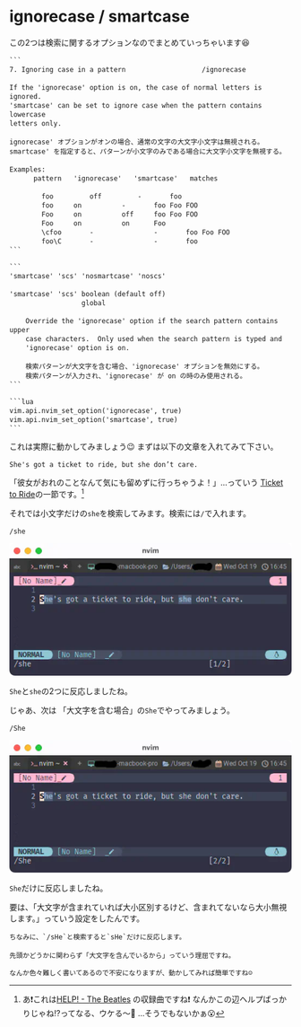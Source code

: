 # ignorecase / smartcase

この2つは検索に関するオプションなのでまとめていっちゃいます😆

~~~admonish info title=":h ignorecase"
```
7. Ignoring case in a pattern					/ignorecase

If the 'ignorecase' option is on, the case of normal letters is ignored.
'smartcase' can be set to ignore case when the pattern contains lowercase
letters only.

ignorecase' オプションがオンの場合、通常の文字の大文字小文字は無視される。
smartcase' を指定すると、パターンが小文字のみである場合に大文字小文字を無視する。

Examples:
      pattern	'ignorecase'   'smartcase'   matches  

    	foo         off		    -	    foo
	    foo	    on		    -	    foo Foo FOO
	    Foo	    on		    off	    foo Foo FOO
	    Foo	    on		    on	    Foo
	    \cfoo	    -	            -	    foo Foo FOO
	    foo\C	    -	            -	    foo
```
~~~

~~~admonish info title=":h smartcase"
```
'smartcase' 'scs' 'nosmartcase' 'noscs'

'smartcase' 'scs' boolean (default off)
			      global

    Override the 'ignorecase' option if the search pattern contains upper
    case characters.  Only used when the search pattern is typed and
    'ignorecase' option is on. 

    検索パターンが大文字を含む場合、'ignorecase' オプションを無効にする。
    検索パターンが入力され、'ignorecase' が on の時のみ使用される。
```
~~~

~~~admonish example title="options.lua"
```lua
vim.api.nvim_set_option('ignorecase', true)
vim.api.nvim_set_option('smartcase', true)
```
~~~

これは実際に動かしてみましょう😉 まずは以下の文章を入れてみて下さい。

```admonish abstract title="文章例"
She's got a ticket to ride, but she don’t care.
```

「彼女がおれのことなんて気にも留めずに行っちゃうよ！」...っていう
[Ticket to Ride](https://en.wikipedia.org/wiki/Ticket_to_Ride_(song))の一節です。[^1]

それでは小文字だけの`she`を検索してみます。検索には`/`で入れます。

```
/she
```
![search-she1](img/search-she1.webp)

`She`と`she`の2つに反応しましたね。

じゃあ、次は 「大文字を含む場合」の`She`でやってみましょう。

```
/She
```
![search-she1](img/search-she2.webp)

`She`だけに反応しましたね。

要は、「大文字が含まれていれば大小区別するけど、含まれてないなら大小無視します。」っていう設定をしたんです。

```admonish note
ちなみに、`/sHe`と検索すると`sHe`だけに反応します。

先頭かどうかに関わらず「大文字を含んでいるから」っていう理屈ですね。
```

```admonish success
なんか色々難しく書いてあるので不安になりますが、動かしてみれば簡単ですね☺️
```

[^1]: あ❗これは[HELP! - The Beatles](https://en.wikipedia.org/wiki/Help!) の収録曲ですね❗
なんかこの辺ヘルプばっかりじゃね⁉️ってなる、ウケる〜🤣 ...そうでもないかぁ😮
